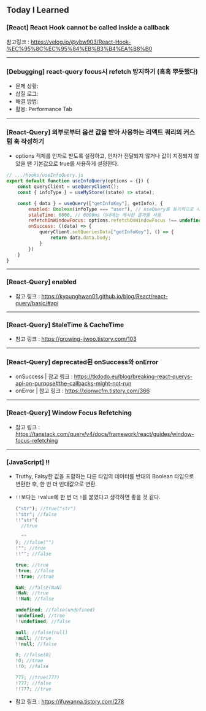 ## Today I Learned

### [React] React Hook cannot be called inside a callback

참고링크 : https://velog.io/@ybw903/React-Hook-%EC%95%8C%EC%95%84%EB%B3%B4%EA%B8%B0

---

### [Debugging] react-query focus시 refetch 방지하기 (흑흑 뿌듯했다)

- 문제 상황:
- 삽질 로그:
- 해결 방법:
- 활용: Performance Tab

---

### [React-Query] 외부로부터 옵션 값을 받아 사용하는 리액트 쿼리의 커스텀 훅 작성하기

- options 객체를 인자로 받도록 설정하고, 인자가 전달되지 않거나 값이 지정되지 않았을 땐 기본값으로 true를 사용하게 설정한다.

```javascript
// .../hooks/useInfoQuery.js
export default function useInfoQuery(options = {}) {
    const queryClient = useQueryClient();
    const { infoType } = useMyStore((state) => state);

    const { data } = useQuery(["getInfoKey"], getInfo), {
        enabled: Boolean(infoType === "user"), // useQuery를 동기적으로 사용
        staleTime: 6000, // 6000ms 이내에는 캐시된 결과를 사용
        refetchOnWindowFocus: options.refetchOnWindowFocus !== undefined ? options.refetchOnWindowFocus : true, // background에 있을시 fresh data를 자동으로 요청
        onSuccess: ((data) => {
            queryClient.setQueriesData["getInfoKey"], () => {
                return data.data.body;
            }
        })
    }
}

```

---

### [React-Query] enabled

- 참고 링크 : https://kyounghwan01.github.io/blog/React/react-query/basic/#api

---

### [React-Query] StaleTime & CacheTime

- 참고 링크 : https://growing-jiwoo.tistory.com/103

---

### [React-Query] deprecated된 onSuccess와 onError

- onSuccess | 참고 링크 : https://tkdodo.eu/blog/breaking-react-querys-api-on-purpose#the-callbacks-might-not-run
- onError | 참고 링크 : https://xionwcfm.tistory.com/366

---

### [React-Query] Window Focus Refetching

- 참고 링크 : https://tanstack.com/query/v4/docs/framework/react/guides/window-focus-refetching

---

### [JavaScript] !!

- Truthy, Falsy한 값을 포함하는 다른 타입의 데이터를 반대의 Boolean 타입으로 변환한 후, 한 번 더 반대값으로 변환.
- `!!`보다는 `!`value에 한 번 더 `!`를 붙였다고 생각하면 좋을 것 같다.

  ```javascript
  ("str"); //true("str")
  !"str"; //false
  !!"str"(
    //true

    ""
  ); //false("")
  !""; //true
  !!""; //false

  true; //true
  !true; //false
  !!true; //true

  NaN; //false(NaN)
  !NaN; //true
  !!NaN; //false

  undefined; //false(undefined)
  !undefined; //true
  !!undefined; //false

  null; //false(null)
  !null; //true
  !!null; //false

  0; //false(0)
  !0; //true
  !!0; //false

  777; //true(777)
  !777; //false
  !!777; //true
  ```

- 참고 링크 : https://ifuwanna.tistory.com/278
